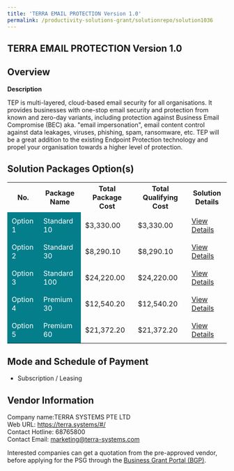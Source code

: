 ```yaml
---
title: 'TERRA EMAIL PROTECTION Version 1.0'
permalink: /productivity-solutions-grant/solutionrepo/solution1036
---
```


## TERRA EMAIL PROTECTION Version 1.0

## Overview

**Description**

TEP is multi-layered, cloud-based email security for all organisations. It provides businesses with one-stop email security and protection from known and zero-day variants, including protection against Business Email Compromise (BEC) aka. "email impersonation", email content control against data leakages, viruses, phishing, spam, ransomware, etc. TEP will be a great addition to the existing Endpoint Protection technology and propel your organisation towards a higher level of protection.

## Solution Packages Option(s)

<table>
<tr>
<th><b>No.</b></th>
<th><b>Package Name</b></th>
<th><b>Total Package Cost</b></th>
<th><b>Total Qualifying Cost</b></th>
<th><b>Solution Details</b></th>
</tr>
<tr>
<td style='padding: 10px; background-color: #037E8A; color: #FFFFFF;'>Option 1</td>
<td style='padding: 10px; background-color: #037E8A; color: #FFFFFF;'>Standard 10</td>
<td style='padding: 10px;'>$3,330.00</td>
<td style='padding: 10px;'>$3,330.00</td>
<td style='padding: 10px;'><a href='/images/psg/Terra_Desensitised_Annex_3_Part_1.pdf' target='_blank'>View Details</a></td>
</tr>
<tr>
<td style='padding: 10px; background-color: #037E8A; color: #FFFFFF;'>Option 2</td>
<td style='padding: 10px; background-color: #037E8A; color: #FFFFFF;'>Standard 30</td>
<td style='padding: 10px;'>$8,290.10</td>
<td style='padding: 10px;'>$8,290.10</td>
<td style='padding: 10px;'><a href='/images/psg/Terra_Desensitised_Annex_3_Part_2.pdf' target='_blank'>View Details</a></td>
</tr>
<tr>
<td style='padding: 10px; background-color: #037E8A; color: #FFFFFF;'>Option 3</td>
<td style='padding: 10px; background-color: #037E8A; color: #FFFFFF;'>Standard 100</td>
<td style='padding: 10px;'>$24,220.00</td>
<td style='padding: 10px;'>$24,220.00</td>
<td style='padding: 10px;'><a href='/images/psg/Terra_Desensitised_Annex_3_Part_3.pdf' target='_blank'>View Details</a></td>
</tr>
<tr>
<td style='padding: 10px; background-color: #037E8A; color: #FFFFFF;'>Option 4</td>
<td style='padding: 10px; background-color: #037E8A; color: #FFFFFF;'>Premium 30</td>
<td style='padding: 10px;'>$12,540.20</td>
<td style='padding: 10px;'>$12,540.20</td>
<td style='padding: 10px;'><a href='/images/psg/Terra_Desensitised_Annex_3_Part_4.pdf' target='_blank'>View Details</a></td>
</tr>
<tr>
<td style='padding: 10px; background-color: #037E8A; color: #FFFFFF;'>Option 5</td>
<td style='padding: 10px; background-color: #037E8A; color: #FFFFFF;'>Premium 60</td>
<td style='padding: 10px;'>$21,372.20</td>
<td style='padding: 10px;'>$21,372.20</td>
<td style='padding: 10px;'><a href='/images/psg/Terra_Desensitised_Annex_3_Part_5.pdf' target='_blank'>View Details</a></td>
</tr>
</table>

## Mode and Schedule of Payment

 - Subscription / Leasing

## Vendor Information

 Company name:TERRA SYSTEMS PTE LTD<br>Web URL: https://terra.systems/#/ <br>Contact Hotline: 68765800 <br>Contact Email: marketing@terra-systems.com 

Interested companies can get a quotation from the pre-approved vendor, before applying for the PSG through the <a href='https://www.businessgrants.gov.sg/' target='_blank' rel='noopener'>Business Grant Portal (BGP)</a>.

<script src="/jquery/resize-tables.js"></script>
